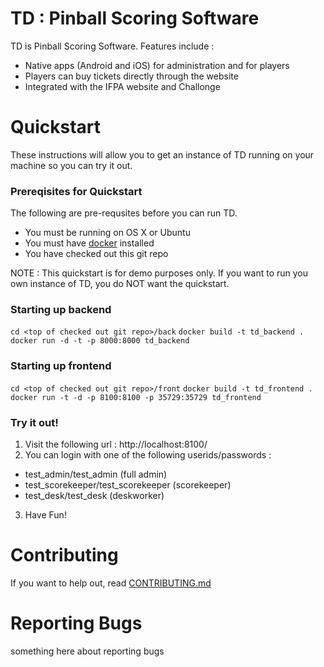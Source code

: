 # TD : Pinball Scoring Software

TD is Pinball Scoring Software. Features include : 
* Native apps (Android and iOS) for administration and for players
* Players can buy tickets directly through the website
* Integrated with the IFPA website and Challonge

# Quickstart
These instructions will allow you to get an instance of TD running on your machine so you can try it out.

### Prereqisites for Quickstart
The following are pre-requsites before you can run TD.

* You must be running on OS X or Ubuntu 
* You must have [docker](http://www.docker.com) installed
* You have checked out this git repo

NOTE : This quickstart is for demo purposes only.  If you want to run you own instance of TD, you do NOT want the quickstart.

### Starting up backend
`cd <top of checked out git repo>/back`
`docker build -t td_backend .`
`docker run -d -t -p 8000:8000 td_backend`

### Starting up frontend
`cd <top of checked out git repo>/front`
`docker build -t td_frontend .`
`docker run -t -d -p 8100:8100 -p 35729:35729 td_frontend`

### Try it out!
1. Visit the following url : http://localhost:8100/ 
2. You can login with one of the following userids/passwords :
  * test_admin/test_admin (full admin)
  * test_scorekeeper/test_scorekeeper (scorekeeper)
  * test_desk/test_desk (deskworker)
3. Have Fun!

# Contributing

If you want to help out, read [CONTRIBUTING.md](CONTRIBUTING.md)

# Reporting Bugs

something here about reporting bugs


